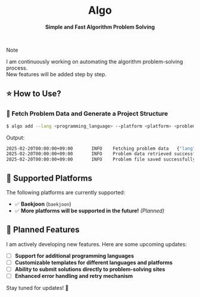<div align="center">
	<h1>Algo</h1>
	<p>
		<b>Simple and Fast Algorithm Problem Solving</b>
	</p>
	<br>
</div>

> [!NOTE]
> I am continuously working on automating the algorithm problem-solving process.  
> New features will be added step by step.

## ⭐️ How to Use?

### 📌 Fetch Problem Data and Generate a Project Structure

```bash
$ algo add --lang <programming_language> --platform <platform> <problem_id>
```

Output:

```bash
2025-02-20T00:00:00+09:00       INFO    Fetching problem data   {"lang": "python", "platform": "baekjoon", "id": "1000"}
2025-02-20T00:00:00+09:00       INFO    Problem data retrieved successfully     {"problem": [{"input":["1 2"],"expected":["3"]}]}
2025-02-20T00:00:00+09:00       INFO    Problem file saved successfully {"path": "baekjoon/python/1000/sample.json"}
```

## 🔹 Supported Platforms

The following platforms are currently supported:

- ✅ **Baekjoon** (`baekjoon`)
- ✅ **More platforms will be supported in the future!** *(Planned)*

## 🔹 Planned Features
I am actively developing new features. Here are some upcoming updates:

- [ ] **Support for additional programming languages**
- [ ] **Customizable templates for different languages and platforms**
- [ ] **Ability to submit solutions directly to problem-solving sites**
- [ ] **Enhanced error handling and retry mechanism**

Stay tuned for updates! 🚀
